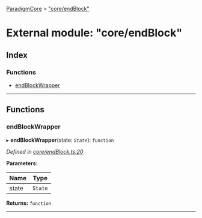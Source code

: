 [ParadigmCore](../README.md) > ["core/endBlock"](../modules/_core_endblock_.md)

# External module: "core/endBlock"

## Index

### Functions

* [endBlockWrapper](_core_endblock_.md#endblockwrapper)

---

## Functions

<a id="endblockwrapper"></a>

###  endBlockWrapper

▸ **endBlockWrapper**(state: *`State`*): `function`

*Defined in [core/endBlock.ts:20](https://github.com/paradigmfoundation/paradigmcore/blob/8eaa498/src/core/endBlock.ts#L20)*

**Parameters:**

| Name | Type |
| ------ | ------ |
| state | `State` |

**Returns:** `function`

___


